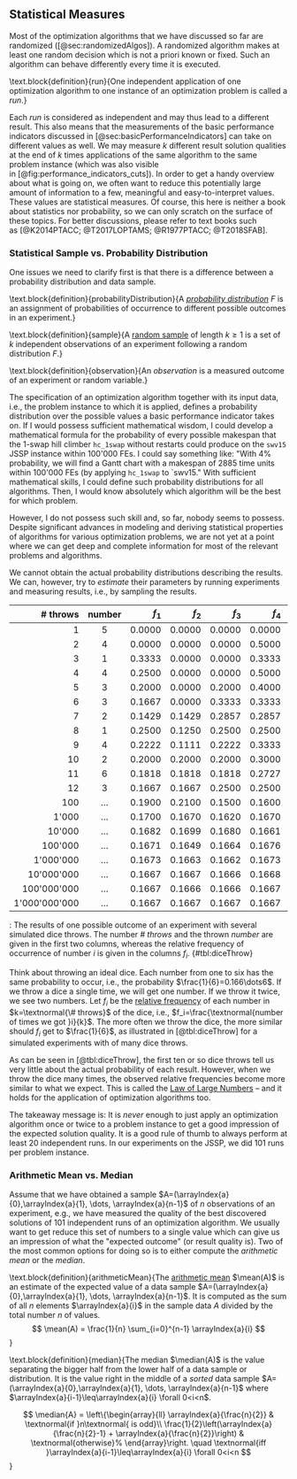 ## Statistical Measures

Most of the optimization algorithms that we have discussed so far are randomized ([@sec:randomizedAlgos]).
A randomized algorithm makes at least one random decision which is not a priori known or fixed.
Such an algorithm can behave differently every time it is executed.

\text.block{definition}{run}{One independent application of one optimization algorithm to one instance of an optimization problem is called a *run*.}

Each *run* is considered as independent and may thus lead to a different result.
This also means that the measurements of the basic performance indicators discussed in [@sec:basicPerformanceIndicators] can take on different values as well.
We may measure $k$&nbsp;different result solution qualities at the end of $k$&nbsp;times applications of the same algorithm to the same problem instance (which was also visible in&nbsp;[@fig:performance_indicators_cuts]).
In order to get a handy overview about what is going on, we often want to reduce this potentially large amount of information to a few, meaningful and easy-to-interpret values.
These values are statistical measures.
Of course, this here is neither a book about statistics nor probability, so we can only scratch on the surface of these topics.
For better discussions, please refer to text books such as&nbsp;[@K2014PTACC; @T2017LOPTAMS; @R1977PTACC; @T2018SFAB].

### Statistical Sample vs. Probability Distribution

One issues we need to clarify first is that there is a difference between a probability distribution and data sample.

\text.block{definition}{probabilityDistribution}{A *[probability distribution](http://en.wikipedia.org/wiki/Probability_distribution)*&nbsp;$F$ is an assignment of probabilities of occurrence to different possible outcomes in an experiment.}

\text.block{definition}{sample}{A [random sample](http://en.wikipedia.org/wiki/Sample_(statistics)) of length&nbsp;$k\geq 1$ is a set of $k$&nbsp;independent observations of an experiment following a random distribution&nbsp;$F$.}

\text.block{definition}{observation}{An *observation* is a measured outcome of an experiment or random variable.}

The specification of an optimization algorithm together with its input data, i.e., the problem instance to which it is applied, defines a probability distribution over the possible values a basic performance indicator takes on.
If I would possess sufficient mathematical wisdom, I could develop a mathematical formula for the probability of every possible makespan that the 1-swap hill climber `hc_1swap` without restarts could produce on the `swv15` JSSP instance within 100'000&nbsp;FEs.
I could say something like: "With 4% probability, we will find a Gantt chart with a makespan of 2885 time units within 100'000&nbsp;FEs (by applying `hc_1swap` to `swv15."
With sufficient mathematical skills, I could define such probability distributions for all algorithms.
Then, I would know absolutely which algorithm will be the best for which problem.

However, I do not possess such skill and, so far, nobody seems to possess.
Despite significant advances in modeling and deriving statistical properties of algorithms for various optimization problems, we are not yet at a point where we can get deep and complete information for most of the relevant problems and algorithms.

We cannot obtain the actual probability distributions describing the results.
We can, however, try to *estimate* their parameters by running experiments and measuring results, i.e., by sampling the results. 

|\#&nbsp;throws|number|$f_1$|$f_2$|$f_3$|$f_4$|$f_5$|$f_6$|
|--:|:-:|--:|--:|--:|--:|--:|--:|
|1|5|0.0000|0.0000|0.0000|0.0000|1.0000|0.0000|
|2|4|0.0000|0.0000|0.0000|0.5000|0.5000|0.0000|
|3|1|0.3333|0.0000|0.0000|0.3333|0.3333|0.0000|
|4|4|0.2500|0.0000|0.0000|0.5000|0.2500|0.0000|
|5|3|0.2000|0.0000|0.2000|0.4000|0.2000|0.0000|
|6|3|0.1667|0.0000|0.3333|0.3333|0.1667|0.0000|
|7|2|0.1429|0.1429|0.2857|0.2857|0.1429|0.0000|
|8|1|0.2500|0.1250|0.2500|0.2500|0.1250|0.0000|
|9|4|0.2222|0.1111|0.2222|0.3333|0.1111|0.0000|
|10|2|0.2000|0.2000|0.2000|0.3000|0.1000|0.0000|
|11|6|0.1818|0.1818|0.1818|0.2727|0.0909|0.0909|
|12|3|0.1667|0.1667|0.2500|0.2500|0.0833|0.0833|
|100|&hellip;|0.1900|0.2100|0.1500|0.1600|0.1200|0.1700|
|1'000|&hellip;|0.1700|0.1670|0.1620|0.1670|0.1570|0.1770|
|10'000|&hellip;|0.1682|0.1699|0.1680|0.1661|0.1655|0.1623|
|100'000|&hellip;|0.1671|0.1649|0.1664|0.1676|0.1668|0.1672|
|1'000'000|&hellip;|0.1673|0.1663|0.1662|0.1673|0.1666|0.1664|
|10'000'000|&hellip;|0.1667|0.1667|0.1666|0.1668|0.1667|0.1665|
|100'000'000|&hellip;|0.1667|0.1666|0.1666|0.1667|0.1667|0.1667|
|1'000'000'000|&hellip;|0.1667|0.1667|0.1667|0.1667|0.1667|0.1667|

: The results of one possible outcome of an experiment with several simulated dice throws. The number&nbsp;*\# throws* and the thrown *number* are given in the first two columns, whereas the relative frequency of occurrence of number&nbsp;$i$ is given in the columns&nbsp;$f_i$. {#tbl:diceThrow}

Think about throwing an ideal dice.
Each number from one to six has the same probability to occur, i.e., the probability $\frac{1}{6}=0.166\dots6$.
If we throw a dice a single time, we will get one number.
If we throw it twice, we see two numbers.
Let&nbsp;$f_i$ be the [relative frequency](http://en.wikipedia.org/wiki/Frequency_(statistics)) of each number in $k=\textnormal{\# throws}$ of the dice, i.e., $f_i=\frac{\textnormal{number of times we got }i}{k}$.
The more often we throw the dice, the more similar should&nbsp;$f_i$ get to&nbsp;$\frac{1}{6}$, as illustrated in [@tbl:diceThrow] for a simulated experiments with of many dice throws.

As can be seen in [@tbl:diceThrow], the first ten or so dice throws tell us very little about the actual probability of each result.
However, when we throw the dice many times, the observed relative frequencies become more similar to what we expect.
This is called the [Law of Large Numbers](http://en.wikipedia.org/wiki/Law_of_large_numbers) &ndash; and it holds for the application of optimization algorithms too.

The takeaway message is: It is *never* enough to just apply an optimization algorithm once or twice to a problem instance to get a good impression of the expected solution quality.
It is a good rule of thumb to always perform at least 20 independent runs.
In our experiments on the JSSP, we did 101 runs per problem instance. 

### Arithmetic Mean vs. Median

Assume that we have obtained a sample&nbsp;$A=(\arrayIndex{a}{0},\arrayIndex{a}{1}, \dots, \arrayIndex{a}{n-1}$ of $n$&nbsp;observations of an experiment, e.g., we have measured the quality of the best discovered solutions of 101 independent runs of an optimization algorithm.
We usually want to get reduce this set of numbers to a single value which can give us an impression of what the "expected outcome" (or result quality is).
Two of the most common options for doing so is to either compute the *arithmetic mean* or the *median*.

\text.block{definition}{arithmeticMean}{The [arithmetic mean](http://en.wikipedia.org/wiki/Arithmetic_mean) $\mean(A)$ is an estimate of the expected value of a data sample $A=(\arrayIndex{a}{0},\arrayIndex{a}{1}, \dots, \arrayIndex{a}{n-1}$. It is computed as the sum of all&nbsp;$n$ elements&nbsp;$\arrayIndex{a}{i}$ in the sample data&nbsp;$A$ divided by the total number&nbsp;$n$ of values.
$$ \mean(A) = \frac{1}{n} \sum_{i=0}^{n-1} \arrayIndex{a}{i} $$
}
 
\text.block{definition}{median}{The median $\median(A)$ is the value separating the bigger half from the lower half of a data sample or distribution. It is the value right in the middle of a *sorted* data sample $A=(\arrayIndex{a}{0},\arrayIndex{a}{1}, \dots, \arrayIndex{a}{n-1}$ where $\arrayIndex{a}{i-1}\leq\arrayIndex{a}{i} \forall 0<i<n$.

$$ \median{A} = \left\{\begin{array}{ll}
\arrayIndex{a}{\frac{n}{2}} & \textnormal{if }n\textnormal{ is odd}\\
\frac{1}{2}\left(\arrayIndex{a}{\frac{n}{2}-1} + \arrayIndex{a}{\frac{n}{2}}\right) & \textnormal{otherwise}%
\end{array}\right. \quad \textnormal{iff }\arrayIndex{a}{i-1}\leq\arrayIndex{a}{i} \forall 0<i<n $$
}